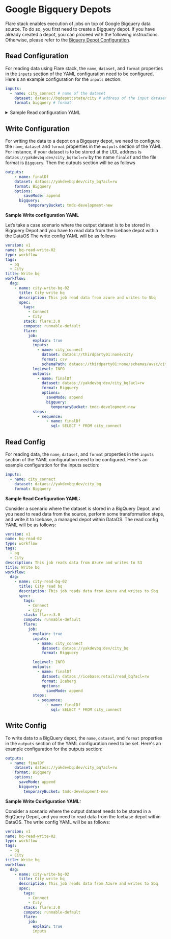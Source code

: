 # Google Bigquery Depots

Flare stack enables execution of jobs on top of Google Bigquery data source. To do so, you first need to create a Bigquery depot. If you have already created a depot, you can proceed with the following instructions. Otherwise, please refer to the [Biguery Depot Configuration](/resources/depot/depot_config_templates/google_bigquery/).

## Read Configuration

For reading data using Flare stack, the `name`, `dataset`, and `format` properties in the `inputs` section of the YAML configuration need to be configured. Here's an example configuration for the `inputs` section:

```yaml
inputs:
  - name: city_connect # name of the dataset
    dataset: dataos://bqdepot:state/city # address of the input dataset
    format: bigquery # format
```

<details><summary>Sample Read configuration YAML</summary>

Consider a scenario where the dataset named `city` is stored in a BigQuery Depot at the address `dataos://bqdepot:state/city`, and you need to read this data from the source Bigquery depot, perform some transformation steps, and write it to Icebase, a managed depot within DataOS. The read config YAML will be as follows:

```yaml
name: bq-read-01
version: v1
type: workflow
tags:
  - bq
  - City
description: This job read data from azure and writes to S3
title: Write bq
workflow:
  dag:
    - name: city-read-bq-01
      title: City read bq
      description: This job read data from azure and writes to Sbq
      spec:
        tags:
          - Connect
          - City
        stack: flare:4.0
        compute: runnable-default
        flare:
          job:
            explain: true
            inputs:
              - name: city
                dataset: dataos://bqdepot:state/city
                format: bigquery
            logLevel: INFO
            outputs:
              - name: finalDf
                dataset: dataos://icebase:sanity/city?acl=rw
                format: iceberg
                options:
                  saveMode: overwrite
            steps:
              - sequence:
                  - name: finalDf
                    sql: SELECT * FROM city_connect
```
</details>

## Write Configuration

For writing the data to a depot on a Bigquery depot, we need to configure the `name`,  `dataset` and `format` properties in the `outputs` section of the YAML. For instance, if your dataset is to be stored at the UDL address is `dataos://yakdevbq:dev/city_bq?acl=rw`  by the name `finaldf` and the file format is `Bigquery`. Then the outputs section will be as follows

```yaml
outputs:
	- name: finalDf
    dataset: dataos://yakdevbq:dev/city_bq?acl=rw
    format: Bigquery
    options:
	    saveMode: append
      bigquery:
	      temporaryBucket: tmdc-development-new
```

**Sample Write configuration YAML**

Let’s take a case scenario where the output dataset is to be stored in Bigquery Depot and you have to read data from the Icebase depot within the DataOS The write config YAML will be as follows

```yaml
version: v1
name: bq-read-write-02
type: workflow
tags:
  - bq
  - City
title: Write bq
workflow:
  dag:
    - name: city-write-bq-02
      title: City write bq
      description: This job read data from azure and writes to Sbq
      spec:
        tags:
          - Connect
          - City
        stack: flare:3.0
        compute: runnable-default
        flare:
          job:
            explain: true
            inputs:
              - name: city_connect
                dataset: dataos://thirdparty01:none/city
                format: csv
                schemaPath: dataos://thirdparty01:none/schemas/avsc/city.avsc
            logLevel: INFO
            outputs:
              - name: finalDf
                dataset: dataos://yakdevbq:dev/city_bq?acl=rw
                format: Bigquery
                options:
                  saveMode: append
                  bigquery:
                    temporaryBucket: tmdc-development-new
            steps:
              - sequence:
                  - name: finalDf
                    sql: SELECT * FROM city_connect
```



## Read Config

For reading data, the `name`, `dataset`, and `format` properties in the `inputs` section of the YAML configuration need to be configured. Here's an example configuration for the inputs section:

```yaml
inputs:
  - name: city_connect
    dataset: dataos://yakdevbq:dev/city_bq
    format: Bigquery
```

**Sample Read Configuration YAML:**

Consider a scenario where the dataset is stored in a BigQuery Depot, and you need to read data from the source, perform some transformation steps, and write it to Icebase, a managed depot within DataOS. The read config YAML will be as follows:

```yaml
version: v1
name: bq-read-02
type: workflow
tags:
  - bq
  - City
description: This job reads data from Azure and writes to S3
title: Write bq
workflow:
  dag:
    - name: city-read-bq-02
      title: City read bq
      description: This job reads data from Azure and writes to Sbq
      spec:
        tags:
          - Connect
          - City
        stack: flare:3.0
        compute: runnable-default
        flare:
          job:
            explain: true
            inputs:
              - name: city_connect
                dataset: dataos://yakdevbq:dev/city_bq
                format: Bigquery

            logLevel: INFO
            outputs:
              - name: finalDf
                dataset: dataos://icebase:retail/read_bq?acl=rw
                format: Iceberg
                options:
                  saveMode: append
            steps:
              - sequence:
                  - name: finalDf
                    sql: SELECT * FROM city_connect
```

## Write Config

To write data to a BigQuery depot, the `name`, `dataset`, and `format` properties in the `outputs` section of the YAML configuration need to be set. Here's an example configuration for the outputs section:

```yaml
outputs:
  - name: finalDf
    dataset: dataos://yakdevbq:dev/city_bq?acl=rw
    format: Bigquery
    options:
      saveMode: append
      bigquery:
        temporaryBucket: tmdc-development-new
```

**Sample Write Configuration YAML:**

Consider a scenario where the output dataset needs to be stored in a BigQuery Depot, and you need to read data from the Icebase depot within DataOS. The write config YAML will be as follows:

```yaml
version: v1
name: bq-read-write-02
type: workflow
tags:
  - bq
  - City
title: Write bq
workflow:
  dag:
    - name: city-write-bq-02
      title: City write bq
      description: This job reads data from Azure and writes to Sbq
      spec:
        tags:
          - Connect
          - City
        stack: flare:3.0
        compute: runnable-default
        flare:
          job:
            explain: true
            inputs
